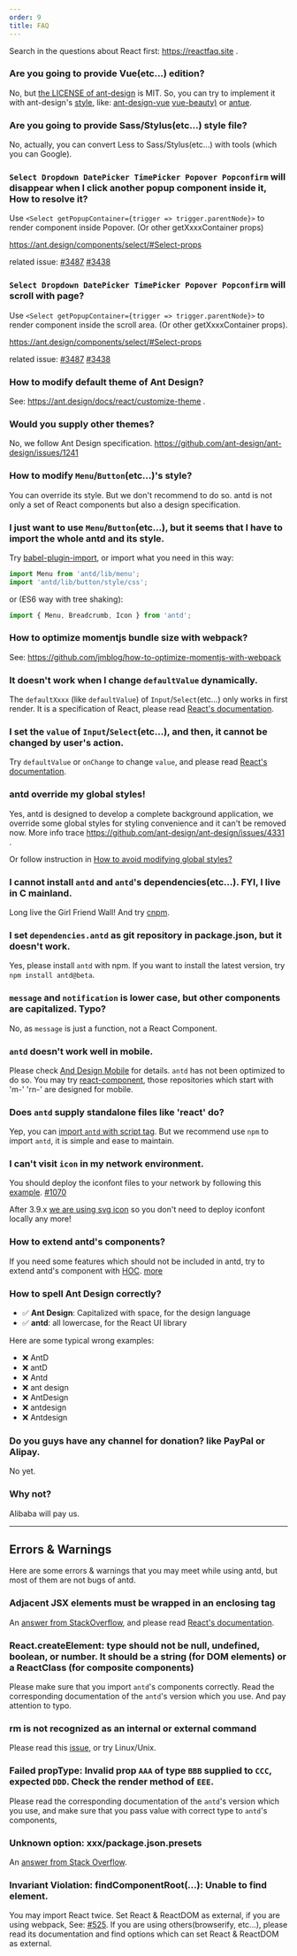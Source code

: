 ```yaml
---
order: 9
title: FAQ
---
```


Search in the questions about React first: https://reactfaq.site .

### Are you going to provide Vue(etc...) edition?

No, but [the LICENSE of ant-design](https://github.com/ant-design/ant-design/blob/master/LICENSE) is MIT. So, you can try to implement it with ant-design's [style](https://github.com/ant-design/ant-design/tree/master/style), like: [ant-design-vue](https://github.com/vueComponent/ant-design-vue) [vue-beauty)](https://github.com/FE-Driver/vue-beauty) or [antue](https://github.com/zzuu666/antue).

### Are you going to provide Sass/Stylus(etc...) style file?

No, actually, you can convert Less to Sass/Stylus(etc...) with tools (which you can Google).

### `Select Dropdown DatePicker TimePicker Popover Popconfirm` will disappear when I click another popup component inside it, How to resolve it?

Use `<Select getPopupContainer={trigger => trigger.parentNode}>` to render component inside Popover. (Or other getXxxxContainer props)

https://ant.design/components/select/#Select-props

related issue: [#3487](https://github.com/ant-design/ant-design/issues/3487) [#3438](https://github.com/ant-design/ant-design/issues/3438)

### `Select Dropdown DatePicker TimePicker Popover Popconfirm` will scroll with page?

Use `<Select getPopupContainer={trigger => trigger.parentNode}>` to render component inside the scroll area. (Or other getXxxxContainer props).

https://ant.design/components/select/#Select-props

related issue: [#3487](https://github.com/ant-design/ant-design/issues/3487) [#3438](https://github.com/ant-design/ant-design/issues/3438)

### How to modify default theme of Ant Design?

See: https://ant.design/docs/react/customize-theme .

### Would you supply other themes?

No, we follow Ant Design specification. https://github.com/ant-design/ant-design/issues/1241

### How to modify `Menu`/`Button`(etc...)'s style?

You can override its style. But we don't recommend to do so. antd is not only a set of React components but also a design specification.

### I just want to use `Menu`/`Button`(etc...), but it seems that I have to import the whole antd and its style.

Try [babel-plugin-import](https://github.com/ant-design/babel-plugin-import), or import what you need in this way:

```jsx
import Menu from 'antd/lib/menu';
import 'antd/lib/button/style/css';
```

or (ES6 way with tree shaking):

```jsx
import { Menu, Breadcrumb, Icon } from 'antd';
```

### How to optimize momentjs bundle size with webpack?

See: https://github.com/jmblog/how-to-optimize-momentjs-with-webpack

### It doesn't work when I change `defaultValue` dynamically.

The `defaultXxxx` (like `defaultValue`) of `Input`/`Select`(etc...) only works in first render. It is a specification of React, please read [React's documentation](https://facebook.github.io/react/docs/forms.html#controlled-components).

### I set the `value` of `Input`/`Select`(etc...), and then, it cannot be changed by user's action.

Try `defaultValue` or `onChange` to change `value`, and please read [React's documentation](https://facebook.github.io/react/docs/forms.html#controlled-components).

### antd override my global styles!

Yes, antd is designed to develop a complete background application, we override some global styles for styling convenience and it can't be removed now. More info trace https://github.com/ant-design/ant-design/issues/4331 .

Or follow instruction in [How to avoid modifying global styles?](docs/react/customize-theme#How-to-avoid-modifying-global-styles-?)

### I cannot install `antd` and `antd`'s dependencies(etc...). FYI, I live in C mainland.

Long live the Girl Friend Wall! And try [cnpm](http://npm.taobao.org/).

### I set `dependencies.antd` as git repository in package.json, but it doesn't work.

Yes, please install `antd` with npm. If you want to install the latest version, try `npm install antd@beta`.

### `message` and `notification` is lower case, but other components are capitalized. Typo?

No, as `message` is just a function, not a React Component.

### `antd` doesn't work well in mobile.

Please check [And Design Mobile](http://mobile.ant.design) for details. `antd` has not been optimized to do so. You may try [react-component](https://github.com/react-component/), those repositories which start with 'm-' 'rn-' are designed for mobile.

### Does `antd` supply standalone files like 'react' do?

Yep, you can [import `antd` with script tag](https://ant.design/docs/react/install?locale=en-US#Import-in-Browser). But we recommend use `npm` to import `antd`, it is simple and ease to maintain.

### I can't visit `icon` in my network environment.

You should deploy the iconfont files to your network by following this [example](https://github.com/ant-design/antd-init/tree/7c1a33cadb98f2fd8688fe527dd7f98215b9bced/examples/local-iconfont). [#1070](https://github.com/ant-design/ant-design/issues/1070)

After 3.9.x [we are using svg icon](/components/icon#svg-icons) so you don't need to deploy iconfont locally any more!

### How to extend antd's components?

If you need some features which should not be included in antd, try to extend antd's component with [HOC](https://gist.github.com/sebmarkbage/ef0bf1f338a7182b6775). [more](https://medium.com/@dan_abramov/mixins-are-dead-long-live-higher-order-components-94a0d2f9e750#.eeu8q01s1)

### How to spell Ant Design correctly?

- ✅ **Ant Design**: Capitalized with space, for the design language
- ✅ **antd**: all lowercase, for the React UI library

Here are some typical wrong examples:

- ❌ AntD
- ❌ antD
- ❌ Antd
- ❌ ant design
- ❌ AntDesign
- ❌ antdesign
- ❌ Antdesign

### Do you guys have any channel for donation? like PayPal or Alipay.

No yet.

### Why not?

Alibaba will pay us.

---

## Errors & Warnings

Here are some errors & warnings that you may meet while using antd, but most of them are not bugs of antd.

### Adjacent JSX elements must be wrapped in an enclosing tag

An [answer from StackOverflow](http://stackoverflow.com/questions/25034994/how-to-correctly-wrap-few-td-tags-for-jsxtransformer), and please read [React's documentation](http://facebook.github.io/react/docs/displaying-data.html#components-are-just-like-functions).

### React.createElement: type should not be null, undefined, boolean, or number. It should be a string (for DOM elements) or a ReactClass (for composite components)

Please make sure that you import `antd`'s components correctly. Read the corresponding documentation of the `antd`'s version which you use. And pay attention to typo.

### rm is not recognized as an internal or external command

Please read this [issue](https://github.com/ant-design/ant-design/issues/650#issuecomment-164966511), or try Linux/Unix.

### Failed propType: Invalid prop `AAA` of type `BBB` supplied to `CCC`, expected `DDD`. Check the render method of `EEE`.

Please read the corresponding documentation of the `antd`'s version which you use, and make sure that you pass value with correct type to `antd`'s components,

### Unknown option: xxx/package.json.presets

An [answer from Stack Overflow](http://stackoverflow.com/questions/33685365/unknown-option-babelrc-presets).

### Invariant Violation: findComponentRoot(...): Unable to find element.

You may import React twice. Set React & ReactDOM as external, if you are using webpack, See: [#525](https://github.com/ant-design/ant-design/issues/525). If you are using others(browserify, etc...), please read its documentation and find options which can set React & ReactDOM as external.
